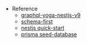 - Reference
  - [graphql-yoga-nestjs-v9](https://the-guild.dev/blog/graphql-yoga-nestjs-v9)
  - [schema-first](https://github.com/charlypoly/graphql-yoga-nestjs/tree/master/examples/schema-first)
  - [nestjs quick-start](https://docs.nestjs.com/graphql/quick-start)
  - [prisma seed-database](https://www.prisma.io/docs/guides/database/seed-database)